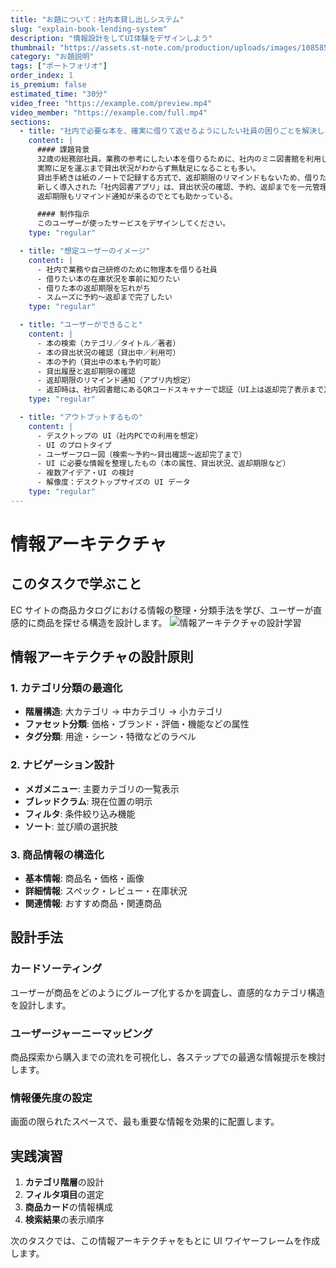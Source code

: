 ```yaml
---
title: "お題について：社内本貸し出しシステム"
slug: "explain-book-lending-system"
description: "情報設計をしてUI体験をデザインしよう"
thumbnail: "https://assets.st-note.com/production/uploads/images/108585497/rectangle_large_type_2_e25111bbba69e541866bb37caf921ee0.png?width=1200"
category: "お題説明"
tags: ["ポートフォリオ"]
order_index: 1
is_premium: false
estimated_time: "30分"
video_free: "https://example.com/preview.mp4"
video_member: "https://example.com/full.mp4"
sections:
  - title: "社内で必要な本を、確実に借りて返せるようにしたい社員の困りごとを解決しよう！"
    content: |
      #### 課題背景
      32歳の総務部社員。業務の参考にしたい本を借りるために、社内のミニ図書館を利用しているが、
      実際に足を運ぶまで貸出状況がわからず無駄足になることも多い。
      貸出手続きは紙のノートで記録する方式で、返却期限のリマインドもないため、借りたまま忘れてしまうこともあった。
      新しく導入された「社内図書アプリ」は、貸出状況の確認、予約、返却までを一元管理でき、
      返却期限もリマインド通知が来るのでとても助かっている。

      #### 制作指示
      このユーザーが使ったサービスをデザインしてください。
    type: "regular"

  - title: "想定ユーザーのイメージ"
    content: |
      - 社内で業務や自己研修のために物理本を借りる社員
      - 借りたい本の在庫状況を事前に知りたい
      - 借りた本の返却期限を忘れがち
      - スムーズに予約〜返却まで完了したい
    type: "regular"

  - title: "ユーザーができること"
    content: |
      - 本の検索（カテゴリ／タイトル／著者）
      - 本の貸出状況の確認（貸出中／利用可）
      - 本の予約（貸出中の本も予約可能）
      - 貸出履歴と返却期限の確認
      - 返却期限のリマインド通知（アプリ内想定）
      - 返却時は、社内図書館にあるQRコードスキャナーで認証（UI上は返却完了表示まで）
    type: "regular"

  - title: "アウトプットするもの"
    content: |
      - デスクトップの UI（社内PCでの利用を想定）
      - UI のプロトタイプ
      - ユーザーフロー図（検索〜予約〜貸出確認〜返却完了まで）
      - UI に必要な情報を整理したもの（本の属性、貸出状況、返却期限など）
      - 複数アイデア・UI の検討
      - 解像度：デスクトップサイズの UI データ
    type: "regular"
---
```


# 情報アーキテクチャ

## このタスクで学ぶこと

EC サイトの商品カタログにおける情報の整理・分類手法を学び、ユーザーが直感的に商品を探せる構造を設計します。
![情報アーキテクチャの設計学習](https://images.unsplash.com/photo-1488590528505-98d2b5aba04b?w=800&h=400&fit=crop)

## 情報アーキテクチャの設計原則

### 1. カテゴリ分類の最適化

- **階層構造**: 大カテゴリ → 中カテゴリ → 小カテゴリ
- **ファセット分類**: 価格・ブランド・評価・機能などの属性
- **タグ分類**: 用途・シーン・特徴などのラベル

### 2. ナビゲーション設計

- **メガメニュー**: 主要カテゴリの一覧表示
- **ブレッドクラム**: 現在位置の明示
- **フィルタ**: 条件絞り込み機能
- **ソート**: 並び順の選択肢

### 3. 商品情報の構造化

- **基本情報**: 商品名・価格・画像
- **詳細情報**: スペック・レビュー・在庫状況
- **関連情報**: おすすめ商品・関連商品

## 設計手法

### カードソーティング

ユーザーが商品をどのようにグループ化するかを調査し、直感的なカテゴリ構造を設計します。

### ユーザージャーニーマッピング

商品探索から購入までの流れを可視化し、各ステップでの最適な情報提示を検討します。

### 情報優先度の設定

画面の限られたスペースで、最も重要な情報を効果的に配置します。

## 実践演習

1. **カテゴリ階層**の設計
2. **フィルタ項目**の選定
3. **商品カード**の情報構成
4. **検索結果**の表示順序

次のタスクでは、この情報アーキテクチャをもとに UI ワイヤーフレームを作成します。
